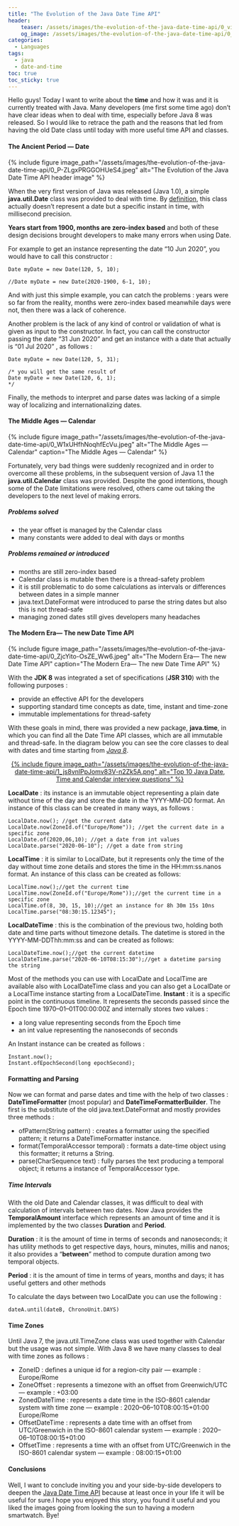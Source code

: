 ```yaml
---
title: "The Evolution of the Java Date Time API"
header:
    teaser: /assets/images/the-evolution-of-the-java-date-time-api/0_viIQXek8y4BjhOPN.jpeg
    og_image: /assets/images/the-evolution-of-the-java-date-time-api/0_viIQXek8y4BjhOPN.jpeg
categories: 
  - Languages
tags: 
  - java
  - date-and-time
toc: true
toc_sticky: true
---
```


Hello guys! Today I want to write about the **time** and how it was and it is currently treated with Java.
Many developers (me first some time ago) don’t have clear ideas when to deal with time, especially before Java 8 was released.
So I would like to retrace the path and the reasons that led from having the old Date class until today with more useful time API and classes.

#### The Ancient Period — Date

{% include figure image_path="/assets/images/the-evolution-of-the-java-date-time-api/0_P-ZLgxPRGGOHUeS4.jpeg" alt="The Evolution of the Java Date Time API header image" %}

When the very first version of Java was released (Java 1.0), a simple **java.util.Date** class was provided to deal with time.
By [definition](https://docs.oracle.com/javase/8/docs/api/java/util/Date.html), this class actually doesn’t represent a
date but a specific instant in time, with millisecond precision.

**Years start from 1900, months are zero-index based** and both of these design decisions brought developers to make many errors when using Date.

For example to get an instance representing the date “10 Jun 2020”, you would have to call this constructor :

```
Date myDate = new Date(120, 5, 10);

//Date myDate = new Date(2020-1900, 6-1, 10);
```

And with just this simple example, you can catch the problems : years were so far from the reality, 
months were zero-index based meanwhile days were not, then there was a lack of coherence.

Another problem is the lack of any kind of control or validation of what is given as input to the constructor. 
In fact, you can call the constructor passing the date “31 Jun 2020” and get an instance with a date that actually is 
“01 Jul 2020” , as follows :

```
Date myDate = new Date(120, 5, 31);

/* you will get the same result of
Date myDate = new Date(120, 6, 1);
*/
```

Finally, the methods to interpret and parse dates was lacking of a simple way of localizing and internationalizing dates.

#### The Middle Ages — Calendar

{% include figure image_path="/assets/images/the-evolution-of-the-java-date-time-api/0_W1xUHfhNoqhfEcVu.jpeg" alt="The Middle Ages — Calendar" caption="The Middle Ages — Calendar" %}

Fortunately, very bad things were suddenly recognized and in order to overcome all these problems, 
in the subsequent version of Java 1.1 the **java.util.Calendar** class was provided. Despite the good intentions, 
though some of the Date limitations were resolved, others came out taking the developers to the next level of making errors.

##### Problems solved
- the year offset is managed by the Calendar class
- many constants were added to deal with days or months

##### Problems remained or introduced
- months are still zero-index based
- Calendar class is mutable then there is a thread-safety problem
- it is still problematic to do some calculations as intervals or differences between dates in a simple manner
- java.text.DateFormat were introduced to parse the string dates but also this is not thread-safe
- managing zoned dates still gives developers many headaches

#### The Modern Era— The new Date Time API

{% include figure image_path="/assets/images/the-evolution-of-the-java-date-time-api/0_ZjcYito-OsZE_Ww6.jpeg" alt="The Modern Era— The new Date Time API" caption="The Modern Era— The new Date Time API" %}

With the **JDK 8** was integrated a set of specifications (**JSR 310**) with the following purposes :
- provide an effective API for the developers
- supporting standard time concepts as date, time, instant and time-zone
- immutable implementations for thread-safety

With these goals in mind, there was provided a new package, **java.time**, in which you can find all the Date Time API classes, 
which are all immutable and thread-safe. In the diagram below you can see the core classes to deal with dates and time starting from 
[*Java 8*](https://medium.com/hackernoon/top-5-java-8-courses-to-learn-online-2db57d9dfb8d).

<p align="center">
    <a href="https://www.java67.com/2017/08/top-10-date-time-and-calendar-Java-Interview-Questions.html" target="_blank">
        {% include figure image_path="/assets/images/the-evolution-of-the-java-date-time-api/1_js8vnlPpJomv83V-n2Zk5A.png" alt="Top 10 Java Date, Time and Calendar interview questions" %}
    </a>
</p>

**LocalDate** : its instance is an immutable object representing a plain date without time of the day and store the date in the YYYY-MM-DD format. 
An instance of this class can be created in many ways, as follows :

```
LocalDate.now(); //get the current date
LocalDate.now(ZoneId.of("Europe/Rome")); //get the current date in a specific zone
LocalDate.of(2020,06,10); //get a date from int values
LocalDate.parse("2020-06-10"); //get a date from string
```

**LocalTime** : it is similar to LocalDate, but it represents only the time of the day without time zone details and stores 
the time in the HH:mm:ss.nanos format. An instance of this class can be created as follows:

```
LocalTime.now();//get the current time
LocalTime.now(ZoneId.of("Europe/Rome"));//get the current time in a specific zone
LocalTime.of(8, 30, 15, 10);//get an instance for 8h 30m 15s 10ns
LocalTime.parse("08:30:15.12345");
```

**LocalDateTime** : this is the combination of the previous two, holding both date and time parts without timezone details. 
The datetime is stored in the YYYY-MM-DDThh:mm:ss and can be created as follows:

```
LocalDateTime.now();//get the current datetime
LocalDateTime.parse("2020-06-10T08:15:30");//get a datetime parsing the string
```

Most of the methods you can use with LocalDate and LocalTime are available also with LocalDateTime class and you can also get a 
LocalDate or a LocalTime instance starting from a LocalDateTime.
**Instant** : it is a specific point in the continuous timeline. It represents the seconds passed since the Epoch time 
1970–01–01T00:00:00Z and internally stores two values :

- a long value representing seconds from the Epoch time
- an int value representing the nanoseconds of seconds

An Instant instance can be created as follows :

```
Instant.now();
Instant.ofEpochSecond(long epochSecond);
```

#### Formatting and Parsing
Now we can format and parse dates and time with the help of two classes : **DateTimeFormatter** (most popular) and **DateTimeFormatterBuilder**. 
The first is the substitute of the old java.text.DateFormat and mostly provides three methods :

- ofPattern(String pattern) : creates a formatter using the specified pattern; it returns a DateTimeFormatter instance.
- format(TemporalAccessor temporal) : formats a date-time object using this formatter; it returns a String.
- parse(CharSequence text) : fully parses the text producing a temporal object; it returns a instance of TemporalAccessor type.

##### Time Intervals

With the old Date and Calendar classes, it was difficult to deal with calculation of intervals between two dates. 
Now Java provides the **TemporalAmount** interface which represents an amount of time and it is implemented by the two classes **Duration** and **Period**.

**Duration** : it is the amount of time in terms of seconds and nanoseconds; it has utility methods to get respective days, 
hours, minutes, millis and nanos; it also provides a “**between**” method to compute duration among two temporal objects.

**Period** : it is the amount of time in terms of years, months and days; it has useful getters and other methods

To calculate the days between two LocalDate you can use the following :

```
dateA.until(dateB, ChronoUnit.DAYS)
```

#### Time Zones
Until Java 7, the java.util.TimeZone class was used together with Calendar but the usage was not simple. With Java 8 we have many classes to deal with time zones as follows :
- ZoneID : defines a unique id for a region-city pair
    — example : Europe/Rome
- ZoneOffset : represents a timezone with an offset from Greenwich/UTC
    — example : +03:00
- ZonedDateTime : represents a date time in the ISO-8601 calendar system with time zone
    — example : 2020–06–10T08:00:15+01:00 Europe/Rome
- OffsetDateTime : represents a date time with an offset from UTC/Greenwich in the ISO-8601 calendar system
    — example : 2020–06–10T08:00:15+01:00
- OffsetTime : represents a time with an offset from UTC/Greenwich in the ISO-8601 calendar system
    — example : 08:00:15+01:00

#### Conclusions
Well, I want to conclude inviting you and your side-by-side developers to deepen the [Java Date Time API](https://docs.oracle.com/javase/8/docs/api/java/time/package-summary.html) 
because at least once in your life it will be useful for sure.I hope you enjoyed this story, you found it useful and you liked the images 
going from looking the sun to having a modern smartwatch. Bye!
